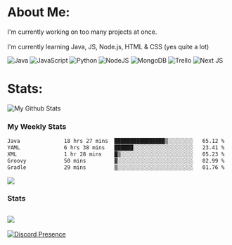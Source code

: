 # About Me:
I'm currently working on too many projects at once. <br><br> I'm currently learning Java, JS, Node.js, HTML & CSS (yes quite a lot)

![Java](https://img.shields.io/badge/java-%23ED8B00.svg?style=for-the-badge&logo=java&logoColor=white) ![JavaScript](https://img.shields.io/badge/javascript-%23323330.svg?style=for-the-badge&logo=javascript&logoColor=%23F7DF1E) ![Python](https://img.shields.io/badge/python-3670A0?style=for-the-badge&logo=python&logoColor=ffdd54) ![NodeJS](https://img.shields.io/badge/node.js-6DA55F?style=for-the-badge&logo=node.js&logoColor=white) ![MongoDB](https://img.shields.io/badge/MongoDB-%234ea94b.svg?style=for-the-badge&logo=mongodb&logoColor=white) ![Trello](https://img.shields.io/badge/Trello-%23026AA7.svg?style=for-the-badge&logo=Trello&logoColor=white) ![Next JS](https://img.shields.io/badge/Next-black?style=for-the-badge&logo=next.js&logoColor=white)
# Stats:
![My Github Stats](https://github-readme-stats.vercel.app/api?username=Skullians&show_icons=true&theme=transparent)

### My Weekly Stats
<!--START_SECTION:waka-->

```txt
Java              18 hrs 27 mins  ████████████████▒░░░░░░░░   65.12 %
YAML              6 hrs 38 mins   ██████░░░░░░░░░░░░░░░░░░░   23.41 %
XML               1 hr 28 mins    █▒░░░░░░░░░░░░░░░░░░░░░░░   05.23 %
Groovy            50 mins         ▓░░░░░░░░░░░░░░░░░░░░░░░░   02.99 %
Gradle            29 mins         ▒░░░░░░░░░░░░░░░░░░░░░░░░   01.76 %
```

<!--END_SECTION:waka-->
![](https://github-readme-stats.vercel.app/api/top-langs/?username=Skullians&theme=transparent&hide_border=false&include_all_commits=false&count_private=true&layout=compact)

### Stats
![](https://github-contributor-stats.vercel.app/api?username=Skullians&limit=5&theme=dark&combine_all_yearly_contributions=true)
---
[![Discord Presence](https://lanyard.cnrad.dev/api/740153472086835221)](https://discord.com/users/740153472086835221)
